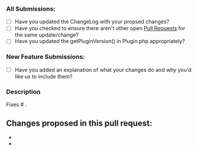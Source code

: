 ### All Submissions:

* [ ] Have you updated the ChangeLog with your propsed changes?
* [ ] Have you checked to ensure there aren't other open [Pull Requests](../../pulls) for the same update/change?
* [ ] Have you updated the getPluginVersion() in Plugin.php appropriately?

### New Feature Submissions:
* [ ] Have you added an explanation of what your changes do and why you'd like us to include them?

### Description

Fixes # .

Changes proposed in this pull request:
-
-
-

